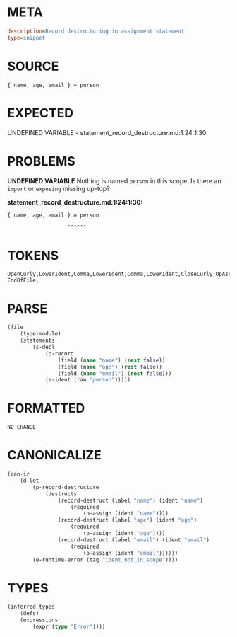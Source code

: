 # META
~~~ini
description=Record destructuring in assignment statement
type=snippet
~~~
# SOURCE
~~~roc
{ name, age, email } = person
~~~
# EXPECTED
UNDEFINED VARIABLE - statement_record_destructure.md:1:24:1:30
# PROBLEMS
**UNDEFINED VARIABLE**
Nothing is named `person` in this scope.
Is there an `import` or `exposing` missing up-top?

**statement_record_destructure.md:1:24:1:30:**
```roc
{ name, age, email } = person
```
                       ^^^^^^


# TOKENS
~~~zig
OpenCurly,LowerIdent,Comma,LowerIdent,Comma,LowerIdent,CloseCurly,OpAssign,LowerIdent,
EndOfFile,
~~~
# PARSE
~~~clojure
(file
	(type-module)
	(statements
		(s-decl
			(p-record
				(field (name "name") (rest false))
				(field (name "age") (rest false))
				(field (name "email") (rest false)))
			(e-ident (raw "person")))))
~~~
# FORMATTED
~~~roc
NO CHANGE
~~~
# CANONICALIZE
~~~clojure
(can-ir
	(d-let
		(p-record-destructure
			(destructs
				(record-destruct (label "name") (ident "name")
					(required
						(p-assign (ident "name"))))
				(record-destruct (label "age") (ident "age")
					(required
						(p-assign (ident "age"))))
				(record-destruct (label "email") (ident "email")
					(required
						(p-assign (ident "email"))))))
		(e-runtime-error (tag "ident_not_in_scope"))))
~~~
# TYPES
~~~clojure
(inferred-types
	(defs)
	(expressions
		(expr (type "Error"))))
~~~
